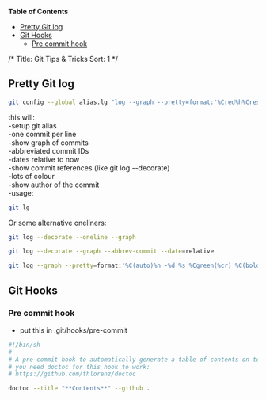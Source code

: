 <!-- START doctoc generated TOC please keep comment here to allow auto update -->
<!-- DON'T EDIT THIS SECTION, INSTEAD RE-RUN doctoc TO UPDATE -->
**Table of Contents**

- [Pretty Git log](#pretty-git-log)
- [Git Hooks](#git-hooks)
  - [Pre commit hook](#pre-commit-hook)

<!-- END doctoc generated TOC please keep comment here to allow auto update -->

/*
Title: Git Tips & Tricks
Sort: 1
*/

## Pretty Git log

```bash
git config --global alias.lg "log --graph --pretty=format:'%Cred%h%Creset -%C(yellow)%d%Creset %s %Cgreen(%cr) %C(bold blue)<%an>%Creset' --abbrev-commit --date=relative"
```
this will:  
-setup git alias  
-one commit per line  
-show graph of commits  
-abbreviated commit IDs  
-dates relative to now  
-show commit references (like git log --decorate)  
-lots of colour  
-show author of the commit  
-usage:
```bash
git lg
```

Or some alternative oneliners:

```bash
git log --decorate --oneline --graph
```

```bash
git log --decorate --graph --abbrev-commit --date=relative
```

```bash  
git log --graph --pretty=format:'%C(auto)%h -%d %s %Cgreen(%cr) %C(bold blue)<%an>%Creset' --abbrev-commit  
```

## Git Hooks

### Pre commit hook

* put this in .git/hooks/pre-commit

```bash
#!/bin/sh
#
# A pre-commit hook to automatically generate a table of contents on top of each *.md file.
# you need doctoc for this hook to work:
# https://github.com/thlorenz/doctoc

doctoc --title "**Contents**" --github .
```
